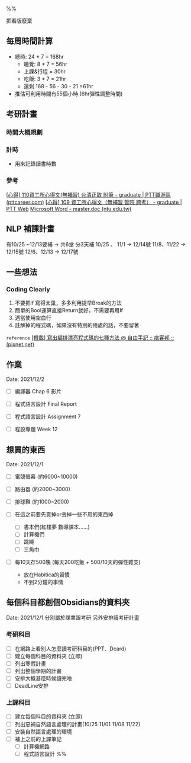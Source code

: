 %%

把看版廢棄


## 每周時間計算
- 總時: 24 * 7 = 168hr
	- 睡覺: 8 * 7 = 56hr
	- 上課&行程 = 30hr
	- 吃飯: 3 * 7 = 21hr
	- 還剩 168 - 56 - 30 - 21 =61hr
- 推估可利用時間有55個小時 (6hr彈性調整時間)
## 考研計畫
### 時間大概規劃
### 計時
- 用來記錄讀書時數
### 參考
[[心得] 110資工所心得文(無補習) 台清正取 附筆 - graduate | PTT職涯區 (pttcareer.com)](https://pttcareer.com/graduate/M.1615658083.A.269.html)
[[心得] 109 資工所心得文（無補習 管院 跨考） - graduate | PTT Web](https://pttweb.tw/s/2N8IhT)
[Microsoft Word - master.doc (ntu.edu.tw)](https://www.csie.ntu.edu.tw/~f92087/master.pdf)

## NLP 補課計畫
有10/25 ~12/13要補
-> 共6堂
分3天補
10/25 、 11/1 -> 12/14號
11/8、11/22 -> 12/15號
12/6、12/13 -> 12/17號

## 一些想法
### Coding Clearly
1. 不要把if 寫得太巢，多多利用提早Break的方法
2. 簡單的Bool運算直接Return就好，不需要再用If
3. 適當使用空白行
4. 註解掉的程式碼，如果沒有特別的用處的話，不要留著

`reference`
[[轉載] 寫出編排漂亮程式碼的七種方法 @ 自由手記 :: 痞客邦 :: (pixnet.net)](https://king39461.pixnet.net/blog/post/357153471)

## 作業
Date: 2021/12/2
- [ ] 編譯器 Chap 6 影片
- [ ] 程式語言設計 Final Report
- [ ] 程式語言設計 Assignment 7
- [ ] 程設專題  Week 12



## 想買的東西
Date: 2021/12/1
- [ ] 電競螢幕 (約6000~10000)  
- [ ] 路由器 (約2000~3000)
- [ ] 排球鞋 (約1000~2000)

- [ ] 在這之前要先賣掉or丟掉一些不用的東西掉
	- [ ] 書本們(紅樓夢 數導課本......) 
	- [ ] 計算機們
	- [ ] 跳繩
	- [ ] 三角巾
- [ ] 每10天存500塊 (每天200吃飯 + 500/10天的彈性雜支)
	- 放在Habitica的習慣
	- 不到2分鐘的事情
## 每個科目都創個Obsidians的資料夾
Date: 2021/12/1
分別屬於課業跟考研
另外安排讀考研計畫
### 考研科目
- [ ] 在網路上看別人怎麼讀考研科目的(PPT、Dcard)
- [ ] 建立每個科目的資料夾 (立即)
- [ ] 列出寒假計畫
- [ ] 列出整個學期的計畫
- [ ] 安排大概甚麼時候讀完啥
- [ ] DeadLine安排

### 上課科目
- [ ] 建立每個科目的資料夾 (立即)
- [ ] 列出惡補自然語言處理的計畫(10/25 11/01 11/08 11/22)
- [ ] 安裝自然語言處理的環境
- [ ] 補上之前的上課筆記
	- [ ] 計算機網路
	- [ ] 程式語言設計
%%
